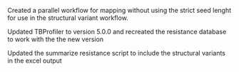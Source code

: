 Created a parallel workflow for mapping without using the strict seed lenght for use in the structural variant workflow.

Updated TBProfiler to version 5.0.0 and recreated the resistance database to work with the the new version

Updated the summarize resistance script to include the structural variants in the excel output
